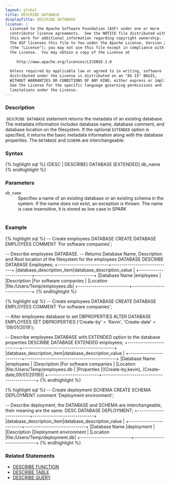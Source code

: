 ```yaml
---
layout: global
title: DESCRIBE DATABASE
displayTitle: DESCRIBE DATABASE
license: |
  Licensed to the Apache Software Foundation (ASF) under one or more
  contributor license agreements.  See the NOTICE file distributed with
  this work for additional information regarding copyright ownership.
  The ASF licenses this file to You under the Apache License, Version 2.0
  (the "License"); you may not use this file except in compliance with
  the License.  You may obtain a copy of the License at
 
     http://www.apache.org/licenses/LICENSE-2.0
 
  Unless required by applicable law or agreed to in writing, software
  distributed under the License is distributed on an "AS IS" BASIS,
  WITHOUT WARRANTIES OR CONDITIONS OF ANY KIND, either express or implied.
  See the License for the specific language governing permissions and
  limitations under the License.
---
```

### Description
​
`DESCRIBE DATABASE` statement returns the metadata of an existing database. The metadata information includes database
name, database comment, and database location on the filesystem. If the optional `EXTENDED` option is specified, it
returns the basic metadata information along with the database properties. The `DATABASE` and `SCHEMA` are
interchangeable.

### Syntax
{% highlight sql %}
{DESC | DESCRIBE} DATABASE [EXTENDED] db_name
{% endhighlight %}

### Parameters
<dl>
  <dt><code><em>db_name</em></code></dt>
  <dd>
    Specifies a name of an existing database or an existing schema in the syetem. If the name does not exist, an
    exception is thrown. The name is case insensitive, it is stored as low case in SPARK<br><br>
  </dd>
</dl>

### Example
{% highlight sql %}
-- Create employees DATABASE
CREATE DATABASE EMPLOYEES COMMENT 'For software companies';

-- Describe employees DATABASE.
-- Returns Database Name, Description and Root location of the filesystem for the employees DATABASE
DESCRIBE DATABASE Employees;
+-------------------------+-----------------------------+
|database_description_item|database_description_value   |
+-------------------------+-----------------------------+
|Database Name            |employees                    |
|Description              |For software companies       |
|Location                 |file:/Users/Temp/employees.db|
+-------------------------+-----------------------------+
{% endhighlight %}

{% highlight sql %}
-- Create employees DATABASE
CREATE DATABASE EMPLOYEES COMMENT 'For software companies';

-- Alter employees database to set DBPROPERTIES
ALTER DATABASE EMPLOYEES SET DBPROPERTIES ('Create-by' = 'Kevin', 'Create-date' = '09/01/2019');

-- Describe employees DATABASE with EXTENDED option to the database properties
DESCRIBE DATABASE EXTENDED employees;
+-------------------------+---------------------------------------------+
|database_description_item|database_description_value                   |
+-------------------------+---------------------------------------------+
|Database Name            |employees                                    |
|Description              |For software companies                       |
|Location                 |file:/Users/Temp/employees.db                |
|Properties               |((Create-by,kevin), (Create-date,09/01/2019))|
+-------------------------+---------------------------------------------+
{% endhighlight %}

{% highlight sql %}
-- Create deployment SCHEMA
CREATE SCHEMA DEPLOYMENT comment 'Deployment environment';

-- Describe deployment, the DATABASE and SCHEMA are interchangeable, their meaning are the same.
DESC DATABASE DEPLOYMENT;
+-------------------------+------------------------------+
|database_description_item|database_description_value    |
+-------------------------+------------------------------+
|Database Name            |deployment                    |
|Description              |Deployment environment        |
|Location                 |file:/Users/Temp/deployment.db|
+-------------------------+------------------------------+
{% endhighlight %}

### Related Statements
- [DESCRIBE FUNCTION](sql-ref-syntax-aux-describe-function.html)
- [DESCRIBE TABLE](sql-ref-syntax-aux-describe-table.html)
- [DESCRIBE QUERY](sql-ref-syntax-aux-describe-query.html)
